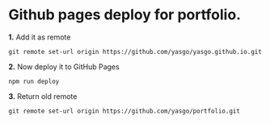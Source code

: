 # Github pages deploy for portfolio.

<p><strong>1.</strong> Add it as remote</p>

`git remote set-url origin https://github.com/yasgo/yasgo.github.io.git`

<p><strong>2.</strong> Now deploy it to GitHub Pages</p>

`npm run deploy`

<p><strong>3.</strong> Return old remote</p>

`git remote set-url origin https://github.com/yasgo/portfolio.git`
